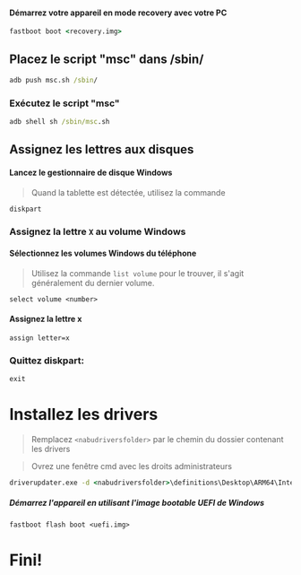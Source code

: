 #### Démarrez votre appareil en mode recovery avec votre PC

```cmd
fastboot boot <recovery.img>
```

## Placez le script "msc" dans /sbin/

```cmd
adb push msc.sh /sbin/
```

### Exécutez le script "msc"

```cmd
adb shell sh /sbin/msc.sh
```

## Assignez les lettres aux disques

#### Lancez le gestionnaire de disque Windows

> Quand la tablette est détectée, utilisez la commande

```cmd
diskpart
```

### Assignez la lettre `X` au volume Windows

#### Sélectionnez les volumes Windows du téléphone

> Utilisez la commande `list volume` pour le trouver, il s'agit généralement du dernier volume.

```diskpart
select volume <number>
```

#### Assignez la lettre x

```diskpart
assign letter=x
```

### Quittez diskpart:

```diskpart
exit
```

# Installez les drivers

> Remplacez `<nabudriversfolder>` par le chemin du dossier contenant les drivers

> Ovrez une fenêtre cmd avec les droits administrateurs

```cmd
driverupdater.exe -d <nabudriversfolder>\definitions\Desktop\ARM64\Internal\nabu.txt -r <nabudriversfolder> -p X:
```

##### Démarrez l'appareil en utilisant l'image bootable UEFI de Windows

```
fastboot flash boot <uefi.img>
```

# Fini!
